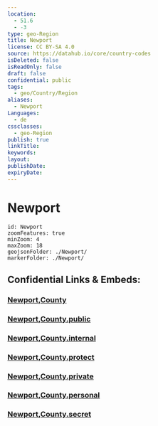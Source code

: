```yaml
---
location:
  - 51.6
  - -3
type: geo-Region
title: Newport
license: CC BY-SA 4.0
source: https://datahub.io/core/country-codes
isDeleted: false
isReadOnly: false
draft: false
confidential: public
tags:
  - geo/Country/Region
aliases:
  - Newport
Languages:
  - de
cssclasses:
  - geo-Region
publish: true
linkTitle:
keywords:
layout:
publishDate:
expiryDate:
---
```


# Newport

```leaflet
id: Newport
zoomFeatures: true 
minZoom: 4 
maxZoom: 18
geojsonFolder: ./Newport/
markerFolder: ./Newport/
```


## Confidential Links & Embeds: 

### [Newport,County](/_Standards/Earth/Continent/Europe/Europe~North/UK/Wales/counties~Wales/Newport,County.md) 

### [Newport,County.public](/_public/Earth/Continent/Europe/Europe~North/UK/Wales/counties~Wales/Newport,County.public.md) 

### [Newport,County.internal](/_internal/Earth/Continent/Europe/Europe~North/UK/Wales/counties~Wales/Newport,County.internal.md) 

### [Newport,County.protect](/_protect/Earth/Continent/Europe/Europe~North/UK/Wales/counties~Wales/Newport,County.protect.md) 

### [Newport,County.private](/_private/Earth/Continent/Europe/Europe~North/UK/Wales/counties~Wales/Newport,County.private.md) 

### [Newport,County.personal](/_personal/Earth/Continent/Europe/Europe~North/UK/Wales/counties~Wales/Newport,County.personal.md) 

### [Newport,County.secret](/_secret/Earth/Continent/Europe/Europe~North/UK/Wales/counties~Wales/Newport,County.secret.md)

